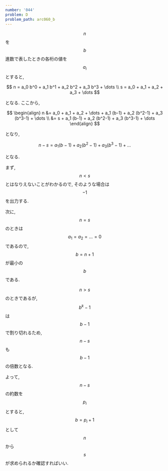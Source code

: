 ```yaml
---
number: '044'
problem: D
problem_path: arc060_b
---
```

$$ n $$ を $$ b $$ 進数で表したときの各桁の値を $$ a_i $$ とすると,

$$
n = a_0 b^0 + a_1 b^1 + a_2 b^2 + a_3 b^3 + \dots \\
s = a_0 + a_1 + a_2 + a_3 + \dots
$$

となる. ここから,

$$
\begin{align}
n &= a_0 + a_1 + a_2 + \dots + a_1 (b-1) + a_2 (b^2-1) + a_3 (b^3-1) + \dots \\
  &= s + a_1 (b-1) + a_2 (b^2-1) + a_3 (b^3-1) + \dots
\end{align}
$$

となり,

$$
n-s = a_1 (b-1) + a_2 (b^2-1) + a_3 (b^3-1) + \dots
$$

となる.

まず, $$ n \lt s $$ とはなりえないことがわかるので, そのような場合は $$ -1 $$ を出力する.

次に, $$ n = s $$ のときは $$ a_1 = a_2 = \dots = 0 $$ であるので, $$ b = n+1 $$ が最小の $$ b $$ である.

$$ n \gt s $$ のときであるが, $$ b^k-1 $$ は $$ b-1 $$ で割り切れるため, $$ n-s $$ も $$ b-1 $$ の倍数となる.

よって, $$ n-s $$ の約数を $$ p_i $$ とすると, $$ b = p_i + 1 $$ として $$ n $$ から $$ s $$ が求められるか確認すればいい.
